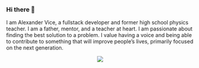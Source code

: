 ### Hi there 👋

I am Alexander Vice, a fullstack developer and former high school physics teacher. I am a father, mentor, and a teacher at heart. I am passionate about finding the best solution to a problem. I value having a voice and being able to contribute to something that will improve people’s lives, primarily focused on the next generation.

<p align="center">
  <a href="https://skillicons.dev">
    <img src="https://skillicons.dev/icons?i=js,html,css,mongodb,express,react,nodejs,py,flask,mysql,tailwind,bootstrap,github,aws,docker,vscode,postman,git,matlab,arduino&perline=10" />
  </a>
</p>

<!--
**alexandervice/alexandervice** is a ✨ _special_ ✨ repository because its `README.md` (this file) appears on your GitHub profile.

Here are some ideas to get you started:

- 🔭 I’m currently working on ...
- 🌱 I’m currently learning ...
- 👯 I’m looking to collaborate on ...
- 🤔 I’m looking for help with ...
- 💬 Ask me about ...
- 📫 How to reach me: ...
- 😄 Pronouns: ...
- ⚡ Fun fact: ...
-->

